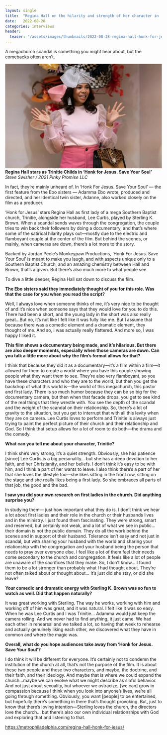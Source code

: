 ```yaml
---
layout: single
title:  "Regina Hall on the hilarity and strength of her character in 'Honk for Jesus'"
date:   2022-08-28
categories: interviews
header:
  teaser: "/assets/images/thumbnails/2022-08-28-regina-hall-honk-for-jesus.jpg"
---
```


A megachurch scandal is something you might hear about, but the comebacks often aren’t.

![Regina Hall Honk for Jesus](/assets/images/thumbnails/2022-08-28-regina-hall-honk-for-jesus.jpg)
**Regina Hall stars as Trinitie Childs in ‘Honk for Jesus. Save Your Soul’** _Steve Swisher / 2021 Pinky Promise LLC_

In fact, they’re mainly unheard of. In ‘Honk For Jesus. Save Your Soul’ — the first feature from the Ebo sisters — Adamma Ebo wrote, produced and directed, and her identical twin sister, Adanne, also worked closely on the film as a producer.

‘Honk for Jesus’ stars Regina Hall as first lady of a mega Southern Baptist church, Trinitie, alongside her husband, Lee Curtis, played by Sterling K. Brown. When a scandal sends waves through the congregation, the couple tries to win back their followers by doing a documentary, and that’s where some of the satirical hilarity plays out—mostly due to the electric and flamboyant couple at the center of the film. But behind the scenes, or mainly, when cameras are down, there’s a lot more to the story.

Backed by Jordan Peele’s Monkeypaw Productions, ‘Honk For Jesus. Save Your Soul’ is meant to make you laugh, and with aspects unique only to a Southern Baptist Church, and an amazing chemistry between Hall and Brown, that’s a given. But there’s also much more to what people see.

To dive a little deeper, Regina Hall sat down to discuss the film.

**The Ebo sisters said they immediately thought of you for this role. Was that the case for you when you read the script?**

Well, I always love when someone thinks of me, it’s very nice to be thought of and it’s nice when someone says that they would love for you to do this. There had been a short, and the young lady in the short was also really great…But no, it’s not like I felt like it was fully like me. But I assume that because there was a comedic element and a dramatic element, they thought of me. And so, I was actually really flattered. And more so, I was happy I liked it.

**This film shows a documentary being made, and it’s hilarious. But there are also deeper moments, especially when those cameras are down. Can you talk a little more about why the film’s format allows for that?**

I think that because they did it as a documentary—it’s a film within a film—it allowed for them to create a world where you have this couple showing people what they want them to see. They’re also very flamboyant, so you have these characters and who they are to the world, but then you get the backdrop of what this world is—the world of this megachurch, this pastor and first lady. There is so much humor because they can be so big for the documentary camera, but then when that facade drops, you get to see kind of the real things that they wrestle with. You see the depth of the scandal and the weight of the scandal on their relationship. So, there’s a lot of gravity to the situation, but you get to interrupt that with all this levity when they are on camera. Lee Curtis loves to perform and Trinitie is always just trying to paint the perfect picture of their church and their relationship and God. So I think that setup allows for a lot of room to do both—the drama and the comedy.

**What can you tell me about your character, Trinitie?**

I think she’s very strong, it’s a quiet strength. Obviously, she has patience [since] Lee Curtis is a big personality… but she has a deep devotion to her faith, and her Christianity, and her beliefs. I don’t think it’s easy to be with him, and I think a part of her wants to leave. I also think there’s a part of her that she loves the lifestyle too—she likes sitting in the front row, sitting on the stage and she really likes being a first lady. So she embraces all parts of that job, the good and the bad.

**I saw you did your own research on first ladies in the church. Did anything surprise you?**

In studying them— just how important what they do is. I don’t think we hear a lot about first ladies and their role in the church or their husbands lives and in the ministry. I just found them fascinating. They were strong, smart and reserved, but certainly not weak, and a lot of what we see in public…their domain is not the public domain. They do all the work behind the scenes and in support of their husband. Tolerance isn’t easy and not just in scandal, but with sharing your husband with the world and sharing your relationship with the congregation and your husband being the person that needs to pray over everyone else. I feel like a lot of them feel their needs come secondary to the church and congregation. It feels like a lot of people are unaware of the sacrifices that they make. So, I don’t know… I found them to be a lot stronger than probably what I had thought about. They’re not often talked about or thought about… It’s just did she stay, or did she leave?

**Your comedic and dramatic energy with Sterling K. Brown was so fun to watch as well. Did that happen naturally?**

It was great working with Sterling. The way he works, working with him and working off of him was great, and it was natural. I felt like it was so easy. When he was Lee Curtis and I was Trinitie… Adamma would just keep the camera rolling. And we never had to find anything, it just came. We had each other in rehearsal and we talked a lot, so having that week to rehearse and actually genuinely liking each other, we discovered what they have in common and where the magic was.

**Overall, what do you hope audiences take away from ‘Honk for Jesus. Save Your Soul’?**

I do think it will be different for everyone. It’s certainly not to condemn the institution of the church at all, that’s not the purpose of the film. It is about these two people and these two characters, and maybe, the doctrine, and their faith, and their ideology. And maybe that is where we could expand the church…maybe we can evolve what we might describe as sinful behavior. And not just about sexuality, but whoever we ostracize, [we can] grow in compassion because I think when you look into anyone’s lives, we’re all going through something. Obviously, you want [people] to be entertained, but hopefully there’s something in there that’s thought provoking. But, just to know that there’s loving intention—Sterling loves the church, the directors love the church… but there’s also our own individual relationships with God and exploring that and listening to that.

https://metrophiladelphia.com/regina-hall-honk-for-jesus/


